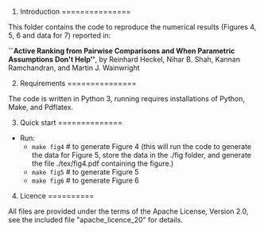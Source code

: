 
1. Introduction
===============

This folder contains the code to reproduce the numerical results (Figures 4, 5, 6 and data for 7) reported in: 

**``Active Ranking from Pairwise Comparisons and When Parametric Assumptions Don't Help''**, by Reinhard Heckel, Nihar B. Shah, Kannan Ramchandran, and Martin J. Wainwright


2. Requirements
===============

The code is written in Python 3, running requires installations of Python, Make, and Pdflatex. 

3. Quick start
==============

-   Run:
	* `make fig4` 	# to generate Figure 4 (this will run the code to generate the data for Figure 5, store the data in the ./fig folder, and generate the file ./tex/fig4.pdf containing the figure.)
	* `make fig5` 	# to generate Figure 5
	* `make fig6` 	# to generate Figure 6

4. Licence
==========

All files are provided under the terms of the Apache License, Version 2.0, see the included file "apache_licence_20" for details.
